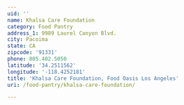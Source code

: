 ```yaml
---
uid: ''
name: Khalsa Care Foundation
category: Food Pantry
address_1: 9989 Laurel Canyon Blvd.
city: Pacoima
state: CA
zipcode: '91331'
phone: 805.402.5050
latitude: '34.2511562'
longitude: '-118.4252181'
title: 'Khalsa Care Foundation, Food Oasis Los Angeles'
uri: /food-pantry/khalsa-care-foundation/

---
```

